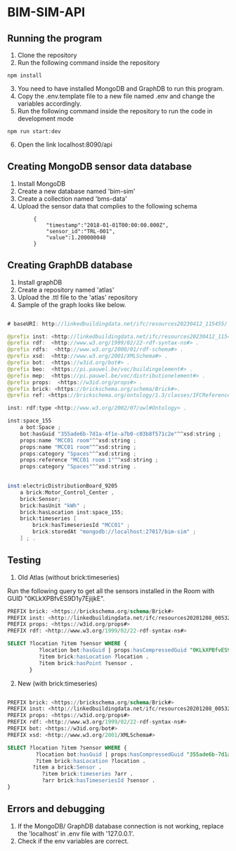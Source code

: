 # BIM-SIM-API

## Running the program
1. Clone the repository
2. Run the following command inside the repository
```
npm install
```
3. You need to have installed MongoDB and GraphDB to run this program.
4. Copy the .env.template file to a new file named .env and change the variables accordingly.
5. Run the following command inside the repository to run the code in development mode
```
npm run start:dev
```
6. Open the link localhost:8090/api

## Creating MongoDB sensor data database
1. Install MongoDB
2. Create a new database named 'bim-sim'
3. Create a collection named 'bms-data'
4. Upload the sensor data that complies to the following schema
   ```
        {
            "timestamp":"2018-01-01T00:00:00.000Z",
            "sensor_id":"TRL-001",
            "value":1.200000048
        }
   ```

## Creating GraphDB database
1. Install graphDB
2. Create a repository named 'atlas'
3. Upload the .ttl file to the 'atlas' repository
4. Sample of the graph looks like below.

```java

# baseURI: http://linkedbuildingdata.net/ifc/resources20230412_115455/

@prefix inst: <http://linkedbuildingdata.net/ifc/resources20230412_115455/> .
@prefix rdf:  <http://www.w3.org/1999/02/22-rdf-syntax-ns#> .
@prefix rdfs:  <http://www.w3.org/2000/01/rdf-schema#> .
@prefix xsd:  <http://www.w3.org/2001/XMLSchema#> .
@prefix bot:  <https://w3id.org/bot#> .
@prefix beo:  <https://pi.pauwel.be/voc/buildingelement#> .
@prefix mep:  <https://pi.pauwel.be/voc/distributionelement#> .
@prefix props:  <https://w3id.org/props#> .
@prefix brick: <https://brickschema.org/schema/Brick#>.
@prefix ref: <https://brickschema.org/ontology/1.3/classes/IFCReference/>.

inst: rdf:type <http://www.w3.org/2002/07/owl#Ontology> .

inst:space_155
	a bot:Space ;
	bot:hasGuid "355ade6b-7d1a-4f1e-a7b0-c03b8f571c2e"^^xsd:string ;
	props:name "MCC01 room"^^xsd:string ;
	props:name "MCC01 room"^^xsd:string ;
	props:category "Spaces"^^xsd:string ;
	props:reference "MCC01 room 1"^^xsd:string ;
	props:category "Spaces"^^xsd:string . 
  

inst:electricDistributionBoard_9205
    a brick:Motor_Control_Center ,
    brick:Sensor;
    brick:hasUnit "kWh" ;
    brick:hasLocation inst:space_155;
    brick:timeseries [
        brick:hasTimeseriesId "MCC01" ;
        brick:storedAt "mongodb://localhost:27017/bim-sim" ;
    ] ; .


```

## Testing

1. Old Atlas (without brick:timeseries)

Run the following query to get all the sensors installed in the Room with GUID "0KLkXPBfvES9D1y7EjijkE".
```sql
PREFIX brick: <https://brickschema.org/schema/Brick#> 
PREFIX inst: <http://linkedbuildingdata.net/ifc/resources20201208_005325/> 
PREFIX props: <https://w3id.org/props#> 
PREFIX rdf: <http://www.w3.org/1999/02/22-rdf-syntax-ns#>

SELECT ?location ?item ?sensor WHERE { 
          ?location bot:hasGuid | props:hasCompressedGuid "0KLkXPBfvES9D1y7EjijkE" .
          ?item brick:hasLocation ?location .
          ?item brick:hasPoint ?sensor .
       }
```

2. New (with brick:timeseries)

```sql

PREFIX brick: <https://brickschema.org/schema/Brick#> 
PREFIX inst: <http://linkedbuildingdata.net/ifc/resources20201208_005325/> 
PREFIX props: <https://w3id.org/props#> 
PREFIX rdf: <http://www.w3.org/1999/02/22-rdf-syntax-ns#>
PREFIX bot: <https://w3id.org/bot#>
PREFIX xsd: <http://www.w3.org/2001/XMLSchema#>

SELECT ?location ?item ?sensor WHERE { 
         ?location bot:hasGuid | props:hasCompressedGuid "355ade6b-7d1a-4f1e-a7b0-c03b8f571c2e"^^xsd:string .
         ?item brick:hasLocation ?location .
   		?item a brick:Sensor .
  		   ?item brick:timeseries ?arr .
    	   ?arr brick:hasTimeseriesId ?sensor .
}
```

## Errors and debugging
1. If the MongoDB/ GraphDB database connection is not working, replace the 'localhost' in .env file with '127.0.0.1'.
2. Check if the env variables are correct.

